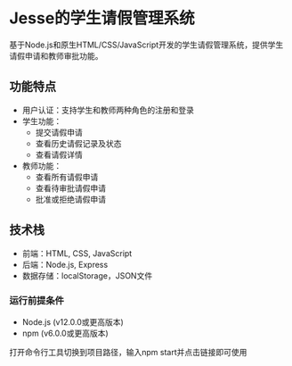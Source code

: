 # Jesse的学生请假管理系统

基于Node.js和原生HTML/CSS/JavaScript开发的学生请假管理系统，提供学生请假申请和教师审批功能。

## 功能特点

- 用户认证：支持学生和教师两种角色的注册和登录
- 学生功能：
  - 提交请假申请
  - 查看历史请假记录及状态
  - 查看请假详情
- 教师功能：
  - 查看所有请假申请
  - 查看待审批请假申请
  - 批准或拒绝请假申请
 
## 技术栈

- 前端：HTML, CSS, JavaScript
- 后端：Node.js, Express
- 数据存储：localStorage，JSON文件

### 运行前提条件

- Node.js (v12.0.0或更高版本)
- npm (v6.0.0或更高版本)

打开命令行工具切换到项目路径，输入npm start并点击链接即可使用
